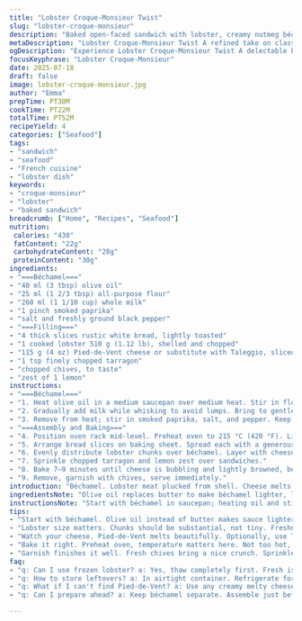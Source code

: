 ```yaml
---
title: "Lobster Croque-Monsieur Twist"
slug: "lobster-croque-monsieur"
description: "Baked open-faced sandwich with lobster, creamy nutmeg béchamel sauce, and melting Pied-de-Vent cheese. Modified to use olive oil and smoked paprika replacing butter and muscade. Quantities slightly altered to adjust texture and flavor balance. Toasted thick sliced white bread layered with béchamel, lobster chunks, cheese, baked until golden topping forms. A pinch of fresh tarragon adds herbaceous notes, and a slight dusting of lemon zest brightens the dish. Serve warm garnished with chopped chives. Cooking time tweaked for optimal gratin and cheese melt."
metaDescription: "Lobster Croque-Monsieur Twist A refined take on classic recipe with béchamel, rich cheese and tender lobster. Satisfying and delicious."
ogDescription: "Experience Lobster Croque-Monsieur Twist A delectable blend of creamy béchamel, fresh lobster, and gooey cheese awaits."
focusKeyphrase: "Lobster Croque-Monsieur"
date: 2025-07-18
draft: false
image: lobster-croque-monsieur.jpg
author: "Emma"
prepTime: PT30M
cookTime: PT22M
totalTime: PT52M
recipeYield: 4
categories: ["Seafood"]
tags:
- "sandwich"
- "seafood"
- "French cuisine"
- "lobster dish"
keywords:
- "croque-monsieur"
- "lobster"
- "baked sandwich"
breadcrumb: ["Home", "Recipes", "Seafood"]
nutrition: 
 calories: "430"
 fatContent: "22g"
 carbohydrateContent: "28g"
 proteinContent: "30g"
ingredients:
- "===Béchamel==="
- "40 ml (3 tbsp) olive oil"
- "25 ml (1 2/3 tbsp) all-purpose flour"
- "260 ml (1 1/10 cup) whole milk"
- "1 pinch smoked paprika"
- "salt and freshly ground black pepper"
- "===Filling==="
- "4 thick slices rustic white bread, lightly toasted"
- "1 cooked lobster 510 g (1.12 lb), shelled and chopped"
- "115 g (4 oz) Pied-de-Vent cheese or substitute with Taleggio, sliced"
- "1 tsp finely chopped tarragon"
- "chopped chives, to taste"
- "zest of 1 lemon"
instructions:
- "===Béchamel==="
- "1. Heat olive oil in a medium saucepan over medium heat. Stir in flour; whisk continuously for 2 minutes until pale and incorporated."
- "2. Gradually add milk while whisking to avoid lumps. Bring to gentle boil, whisking frequently. Simmer for 6 minutes until thickened."
- "3. Remove from heat; stir in smoked paprika, salt, and pepper. Keep warm."
- "===Assembly and Baking==="
- "4. Position oven rack mid-level. Preheat oven to 215 °C (420 °F). Line baking sheet with parchment paper."
- "5. Arrange bread slices on baking sheet. Spread each with a generous layer of béchamel."
- "6. Evenly distribute lobster chunks over béchamel. Layer with cheese slices. Drizzle more béchamel on top. Season with black pepper."
- "7. Sprinkle chopped tarragon and lemon zest over sandwiches."
- "8. Bake 7–9 minutes until cheese is bubbling and lightly browned, béchamel’s surface slightly gratinéed."
- "9. Remove, garnish with chives, serve immediately."
introduction: "Béchamel. Lobster meat plucked from shell. Cheese melts. Toast crisped gently under flames. Olive oil replaces butter for a lighter sauce. Smoked paprika swaps the usual nutmeg - subtle smoky undertone waking up mouthfeel. Bright lemon zest cuts rich creamy layers. Tarragon herbs sprinkled before baking bring herbaceous sharpness. Lobster chunks retain firmness, meat texture intact. Not just simple sandwich. Lobster elevated the humble toasted bread with layers. Those molten cheese edges, béchamel coats crust. Different cheese choice optional but Pied-de-Vent richness essential. Bake just long enough for gratin to form; watch closely. A refined twist on classic croque-monsieur. Choppy bites with luxurious seafood center. Layers from silky sauce to melty cheese and that briny lobster. A shallow dish, quick assemble, oven-ready. "
ingredientsNote: "Olive oil replaces butter to make béchamel lighter, less heavy on palate. Flour quantity adjusted down slightly to keep sauce thinner for spooning yet enough thickness to coat bread evenly. Milk bumped up 10% for volume, smooth texture. Smoked paprika stands in for muscade, introducing mild smoky spicy tone with less sweetness. Choose rustic thick white bread (country or pain de mie) for sturdy base, it holds sauce without sogginess. Pied-de-Vent favored for softness and creamy meltability; Taleggio recommended alternative with earthy punch. Lobster weight upped slightly to ensure chunks plentiful per portion. Tarragon fine chopped adds lift and herbaceous contrast, working well with seafood flavor. Lemon zest provides hint of citrus brightness, cutting through béchamel richness. Chives scattered post-bake for fresh bite and color. Ingredients balanced for clarity and tweak of familiarity in classic French sandwich."
instructionsNote: "Start with béchamel in saucepan; heating oil and stirring in flour ensures roux forms evenly. Whisk constantly to avoid lumps; patience vital here. Milk added gradually, whisked thoroughly to blend without clumps. Simmer longer for thicker sauce closer to velouté, but don’t let scorch bottom. Remove from heat before adding smoked paprika so spice flavor remains fresh. Oven preheated to slightly lower temperature than original 220°C, adjusted to 215°C for more controlled browning without burning, extended baking time slightly from 6–8 to 7–9 minutes for gentle gratin. Sandwiches assembled on parchment for easy transfer, toasting bread lightly upfront so edges resist sogginess but retain soft chew inside. Layer sauce first, lobster chunks next to distribute flavor evenly. Cheese slices next, then another top layer of béchamel ensures gratin surface. Lemon zest and tarragon over before baking so aroma intensifies in oven. Remove promptly when cheese bubbling, slightly golden, no hard crust. Garnish with chives adds fresh green contrast just before serving. Timing important; overbaking leads to dry lobster, underbaking leaves cheese unmelted. Watch carefully."
tips:
- "Start with béchamel. Olive oil instead of butter makes sauce lighter. Keep whisking. The flour has to mix completely. No lumps here. Patience is crucial. Avoid scorching. Heat gradually puts sauce at risk."
- "Lobster size matters. Chunks should be substantial, not tiny. Freshness is key. Cooked lobster holds taste well. Weigh properly. Use enough to ensure good portions. Don't hesitate to add more."
- "Watch your cheese. Pied-de-Vent melts beautifully. Optionally, use Taleggio but know its taste is earthy. Thin slices for easy melting. Stacked layers of cheese ensure good coverage. Even distribution helps."
- "Bake it right. Preheat oven, temperature matters here. Not too hot, adjust to 215 °C for even results. Keep an eye on those edges. Don’t ruin them. Timing is everything, crunchy is key."
- "Garnish finishes it well. Fresh chives bring a nice crunch. Sprinkle generously right before serving. Lemon zest adds freshness. Don’t forget, its brightness really enhances richness."
faq:
- "q: Can I use frozen lobster? a: Yes, thaw completely first. Fresh is ideal but frozen works too. Just watch the cooking time."
- "q: How to store leftovers? a: In airtight container. Refrigerate for 2-3 days. But remember, bread may get soggy. Reheat delicately."
- "q: What if I can't find Pied-de-Vent? a: Use any creamy melty cheese. Brie or Gruyère could sub. Adjust flavors slightly, be mindful."
- "q: Can I prepare ahead? a: Keep béchamel separate. Assemble just before baking. Bread holds up better. Layers should be fresh."

---
```

